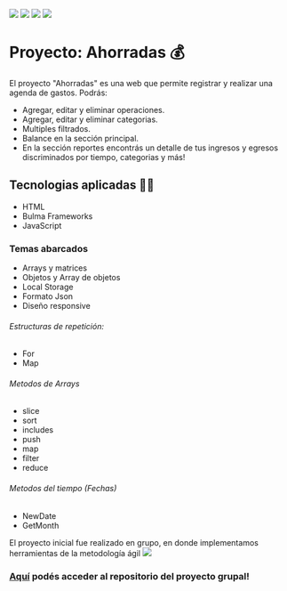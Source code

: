 

![](https://img.shields.io/badge/%E2%80%A2-JavaScript-yellow) ![](https://img.shields.io/badge/%E2%80%A2-HTML-red) ![](https://img.shields.io/badge/%E2%80%A2-BULMA-blue) ![](https://img.shields.io/badge/%E2%80%A2%20-LocalStorage-orange)
# Proyecto: Ahorradas 💰

El proyecto "Ahorradas" es una web que permite registrar y realizar una agenda de gastos.
Podrás: 
- Agregar, editar y eliminar operaciones. 
- Agregar, editar y eliminar categorias. 
- Multiples filtrados.
- Balance en la sección principal.
- En la sección reportes encontrás un detalle de tus ingresos y egresos discriminados por tiempo, categorias y más!

## Tecnologias aplicadas 👩‍💻
- HTML 
- Bulma Frameworks
- JavaScript

### Temas abarcados
- Arrays y matrices 
- Objetos y Array de objetos
- Local Storage
- Formato Json 
- Diseño responsive

###### Estructuras de repetición:
- For
- Map

###### Metodos de Arrays
- slice
- sort
- includes
- push
- map
- filter
- reduce

###### Metodos del tiempo  (Fechas)
- NewDate
- GetMonth

El proyecto inicial fue realizado en grupo, en donde implementamos herramientas de la metodología ágil ![](https://img.shields.io/badge/%E2%80%A2-SCRUM-green)

### [Aquí](https://github.com/GabytaDev/AhorrAdas-grupo) podés acceder al repositorio del proyecto grupal!